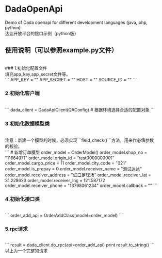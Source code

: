 # DadaOpenApi
Demo of Dada openapi for different development languages (java, php, python)
</br>
达达开放平台的接口示例（python版）
</br>

## 使用说明（可以参照example.py文件）
</br>
### 1.初始化配置文件
</br>
填充app_key,app_secret文件等。
</br>
```
APP_KEY = ""
APP_SECRET = ""
HOST = ""
SOURCE_ID = ""
```
</br>

### 2.初始化客户端
</br>
```
dada_client = DadaApiClient(QAConfig) # 根据环境选择合适的配置对象
```
</br>

### 3.初始化数据模型类
</br>
注意：新建一个模型的时候，必须实现```field_check()```方法，用来作必填参数的校验。
</br>
```
# 新增订单模型
order_model = OrderModel()
order_model.shop_no = "11664071"
order_model.origin_id = "test0000000001"
order_model.cargo_price = 11
order_model.city_code = "021"
order_model.is_prepay = 0
order_model.receiver_name = "测试达达"
order_model.receiver_address = "虹口足球场"
order_model.receiver_lat = 31.228623
order_model.receiver_lng = 121.587172
order_model.receiver_phone = "13798061234"
order_model.callback = ""
```
</br>

### 4.初始化接口类
</br>
```
order_add_api = OrderAddClass(model=order_model)
```
</br>

### 5.rpc请求
</br>
```
result = dada_client.do_rpc(api=order_add_api)
print result.to_string()
```
</br>
以上为一个完整的请求
